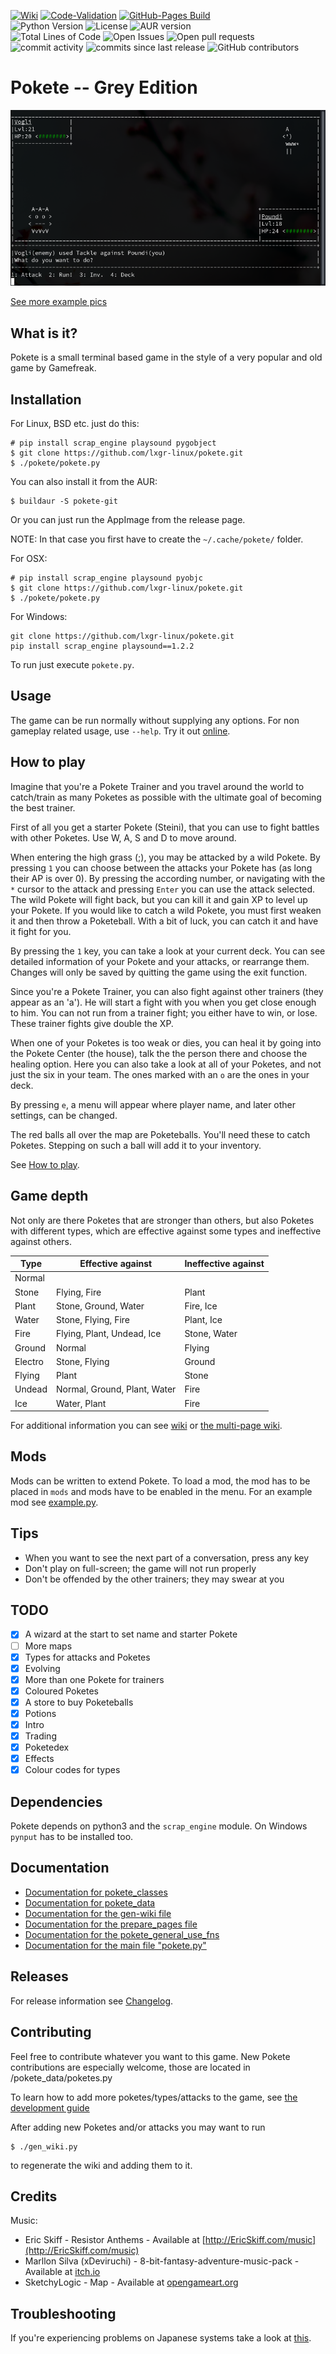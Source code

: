 [![Wiki](https://github.com/lxgr-linux/pokete/actions/workflows/main.yml/badge.svg)](https://github.com/lxgr-linux/pokete/actions/workflows/main.yml)
[![Code-Validation](https://github.com/lxgr-linux/pokete/actions/workflows/main_validate.yml/badge.svg)](https://github.com/lxgr-linux/pokete/actions/workflows/main_validate.yml)
[![GitHub-Pages Build](https://github.com/lxgr-linux/pokete/actions/workflows/documentation.yml/badge.svg)](https://github.com/lxgr-linux/pokete/actions/workflows/documentation.yml)
<br>
![Python Version](https://img.shields.io/github/pipenv/locked/python-version/lxgr-linux/pokete)
![License](https://img.shields.io/github/license/lxgr-linux/pokete)
![AUR version](https://img.shields.io/aur/version/pokete-git)
<br>
![Total Lines of Code](https://img.shields.io/tokei/lines/github/lxgr-linux/pokete)
![Open Issues](https://img.shields.io/github/issues/lxgr-linux/pokete)
![Open pull requests](https://img.shields.io/github/issues-pr/lxgr-linux/pokete)
![commit activity](https://img.shields.io/github/commit-activity/m/lxgr-linux/pokete)
![commits since last release](https://img.shields.io/github/commits-since/lxgr-linux/pokete/latest/master?include_prereleases)
![GitHub contributors](https://img.shields.io/github/contributors/lxgr-linux/pokete)

# Pokete -- Grey Edition

![Example](assets/ss/ss01.png)

[See more example pics](assets/pics.md)
## What is it?
Pokete is a small terminal based game in the style of a very popular and old game by Gamefreak.

## Installation
For Linux, BSD etc. just do this:
```shell
# pip install scrap_engine playsound pygobject
$ git clone https://github.com/lxgr-linux/pokete.git
$ ./pokete/pokete.py
```

You can also install it from the AUR:
```shell
$ buildaur -S pokete-git
```

Or you can just run the AppImage from the release page.

NOTE: In that case you first have to create the `~/.cache/pokete/` folder.

For OSX:
```shell
# pip install scrap_engine playsound pyobjc
$ git clone https://github.com/lxgr-linux/pokete.git
$ ./pokete/pokete.py
```

For Windows:
```shell
git clone https://github.com/lxgr-linux/pokete.git
pip install scrap_engine playsound==1.2.2
```
To run just execute `pokete.py`.

## Usage
The game can be run normally without supplying any options.
For non gameplay related usage, use `--help`.
Try it out [online](https://replit.com/@lxgr-linux/pokete).

## How to play
Imagine that you're a Pokete Trainer and you travel around the world to catch/train as many Poketes as possible with the ultimate goal of becoming the best trainer.

First of all you get a starter Pokete (Steini), that you can use to fight battles with other Poketes.
Use W, A, S and D to move around.

When entering the high grass (;), you may be attacked by a wild Pokete. By pressing `1` you can choose between the attacks your Pokete has (as long their AP is over 0). By pressing the according number, or navigating with the `*` cursor to the attack and pressing `Enter` you can use the attack selected. The wild Pokete will fight back, but you can kill it and gain XP to level up your Pokete. If you would like to catch a wild Pokete, you must first weaken it and then throw a Poketeball. With a bit of luck, you can catch it and have it fight for you.

By pressing the `1` key, you can take a look at your current deck. You can see detailed information of your Pokete and your attacks, or rearrange them.
Changes will only be saved by quitting the game using the exit function.

Since you're a Pokete Trainer, you can also fight against other trainers (they appear as an 'a'). He will start a fight with you when you get close enough to him. You can not run from a trainer fight; you either have to win, or lose. These trainer fights give double the XP.

When one of your Poketes is too weak or dies, you can heal it by going into the Pokete Center (the house), talk the the person there and choose the healing option.
Here you can also take a look at all of your Poketes, and not just the six in your team. The ones marked with an `o` are the ones in your deck.

By pressing `e`, a menu will appear where player name, and later other settings, can be changed.

The red balls all over the map are Poketeballs. You'll need these to catch Poketes. Stepping on such a ball will add it to your inventory.

See [How to play](HowToPlay.md).

## Game depth
Not only are there Poketes that are stronger than others, but also Poketes with different types, which are effective against some types and ineffective against others.

Type|Effective against|Ineffective against
---|---|---
Normal||
Stone|Flying, Fire|Plant
Plant|Stone, Ground, Water|Fire, Ice
Water|Stone, Flying, Fire|Plant, Ice
Fire|Flying, Plant, Undead, Ice|Stone, Water
Ground|Normal|Flying
Electro|Stone, Flying|Ground
Flying|Plant|Stone
Undead|Normal, Ground, Plant, Water|Fire
Ice|Water, Plant|Fire

For additional information you can see [wiki](wiki.md) or
[the multi-page wiki](https://lxgr-linux.github.io/pokete/wiki-multi).

## Mods
Mods can be written to extend Pokete. To load a mod, the mod has to be placed in `mods` and mods have to be enabled in the menu.
For an example mod see [example.py](mods/example.py).

## Tips
- When you want to see the next part of a conversation, press any key
- Don't play on full-screen; the game will not run properly
- Don't be offended by the other trainers; they may swear at you

## TODO
- [x] A wizard at the start to set name and starter Pokete
- [ ] More maps
- [x] Types for attacks and Poketes
- [x] Evolving
- [x] More than one Pokete for trainers
- [x] Coloured Poketes
- [x] A store to buy Poketeballs
- [x] Potions
- [x] Intro
- [x] Trading
- [x] Poketedex
- [x] Effects
- [x] Colour codes for types

## Dependencies
Pokete depends on python3 and the `scrap_engine` module.
On Windows `pynput` has to be installed too.

## Documentation
- [Documentation for pokete_classes](https://lxgr-linux.github.io/pokete/doc/pokete_classes/index.html)
- [Documentation for pokete_data](https://lxgr-linux.github.io/pokete/doc/pokete_data/index.html)
- [Documentation for the gen-wiki file](https://lxgr-linux.github.io/pokete/doc/gen_wiki.html "gen_wiki.py")
- [Documentation for the prepare_pages file](https://lxgr-linux.github.io/pokete/doc/prepare_pages.html "prepare_pages.py")
- [Documentation for the pokete_general_use_fns](https://lxgr-linux.github.io/pokete/doc/pokete_general_use_fns.html "pokete_general_use_fns.py")
- [Documentation for the main file "pokete.py"](https://lxgr-linux.github.io/pokete/doc/pokete.html "pokete.py")

## Releases
For release information see [Changelog](Changelog.md).

## Contributing
Feel free to contribute whatever you want to this game.
New Pokete contributions are especially welcome, those are located in /pokete_data/poketes.py

To learn how to add more poketes/types/attacks to the game, see [the development guide](DevGuide.md)

After adding new Poketes and/or attacks you may want to run
```shell
$ ./gen_wiki.py
```

to regenerate the wiki and adding them to it.

## Credits
Music:
- Eric Skiff - Resistor Anthems - Available at [http://EricSkiff.com/music](http://EricSkiff.com/music)
- Marllon Silva (xDeviruchi) - 8-bit-fantasy-adventure-music-pack - Available at [itch.io](https://xdeviruchi.itch.io/8-bit-fantasy-adventure-music-pack)
- SketchyLogic - Map - Available at [opengameart.org](https://opengameart.org/content/nes-shooter-music-5-tracks-3-jingles)

## Troubleshooting
If you're experiencing problems on Japanese systems take a look at [this](https://gist.github.com/z80oolong/c7523367b798bdda094f859342f4c8be).
